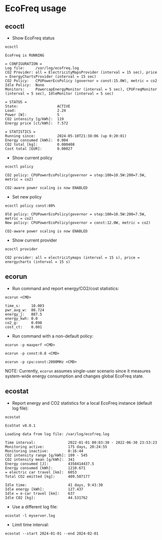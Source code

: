 # EcoFreq usage

## ecoctl

* Show EcoFreq status

```
ecoctl
```
```
EcoFreq is RUNNING

= CONFIGURATION =
Log file:     /var/log/ecofreq.log
CO2 Provider: all = ElectricityMapsProvider (interval = 15 sec), price = EnergyChartsProvider (interval = 15 sec)
CO2 Policy:   CPUPowerEcoPolicy (governor = const:15.0W), metric = co2
Idle Policy:  None
Monitors:     PowercapEnergyMonitor (interval = 5 sec), CPUFreqMonitor (interval = 5 sec), IdleMonitor (interval = 5 sec)

= STATUS =
State:                  ACTIVE
Load:                   2.24
Power [W]:              5
CO2 intensity [g/kWh]:  119
Energy price [ct/kWh]:  7.572

= STATISTICS =
Running since:          2024-05-10T21:38:06 (up 0:20:01)
Energy consumed [kWh]:  0.004
CO2 total [kg]:         0.000408
Cost total [EUR]:       0.00027
```

* Show current policy

```
ecoctl policy
```
```
CO2 policy: CPUPowerEcoPolicy(governor = step:100=10.5W:200=7.5W, metric = co2)

CO2-aware power scaling is now ENABLED
```

* Set new policy

```
ecoctl policy const:80%
```
```
Old policy: CPUPowerEcoPolicy(governor = step:100=10.5W:200=7.5W, metric = co2)
New policy: CPUPowerEcoPolicy(governor = const:12.0W, metric = co2)

CO2-aware power scaling is now ENABLED
```

* Show current provider

```
ecoctl provider
```
```
CO2 provider: all = electricitymaps (interval = 15 s), price = energycharts (interval = 15 s)
```


## ecorun


* Run command and report energy/CO2/cost statistics:

```
ecorun <CMD>
```

```
time_s:     10.003
pwr_avg_w:  88.724
energy_j:   887.5
energy_kwh: 0.0
co2_g:      0.098
cost_ct:    0.001
```

* Run command with a non-default policy:

```
ecorun -p maxperf <CMD>
```

```
ecorun -p const:0.8 <CMD>
```

```
ecorun -p cpu:const:2000MHz <CMD>
```

NOTE: Currently, `ecorun` assumes single-user scenario since it measures system-wide energy consumption and changes global EcoFreq state.

## ecostat

* Report energy and CO2 statistics for a local EcoFreq instance (default log file):

```
ecostat
```
```
EcoStat v0.0.1

Loading data from log file: /var/log/ecofreq.log

Time interval:               2022-01-01 00:03:30 - 2022-06-30 23:53:23
Monitoring active:           175 days, 20:24:55
Monitoring inactive:         0:16:44
CO2 intensity range [g/kWh]: 109 - 545
CO2 intensity mean [g/kWh]:  341
Energy consumed [J]:         4358414437.5
Energy consumed [kWh]:       1210.671
= electric car travel [km]:  6053
Total CO2 emitted [kg]:      409.507177

Idle time:                   41 days, 9:43:30
Idle energy [kWh]:           127.437
Idle = e-car travel [km]:    637
Idle CO2 [kg]:               44.531762
```

* Use a different log file:

```
ecostat -l myserver.log
```


* Limit time interval:

```
ecostat --start 2024-01-01 --end 2024-02-01
```


